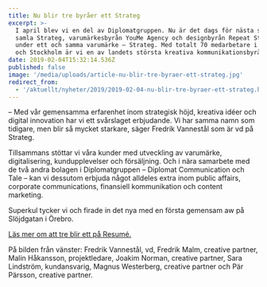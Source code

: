 ```yaml
---
title: Nu blir tre byråer ett Strateg
excerpt: >-
  I april blev vi en del av Diplomatgruppen. Nu är det dags för nästa steg. Att
  samla Strateg, varumärkesbyrån YouMe Agency och designbyrån Repeat Studio
  under ett och samma varumärke – Strateg. Med totalt 70 medarbetare i Örebro
  och Stockholm är vi en av landets största kreativa kommunikationsbyråer.
date: 2019-02-04T15:32:14.536Z
published: false
image: '/media/uploads/article-nu-blir-tre-byraer-ett-strateg.jpg'
redirect_from:
  - '/aktuellt/nyheter/2019/2019-02-04-nu-blir-tre-byraer-ett-strateg.html'
---
```


– Med vår gemensamma erfarenhet inom strategisk höjd, kreativa idéer och digital innovation har vi ett svårslaget erbjudande. Vi har samma namn som tidigare, men blir så mycket starkare, säger Fredrik Vannestål som är vd på Strateg.

Tillsammans stöttar vi våra kunder med utveckling av varumärke, digitalisering, kundupplevelser och försäljning. Och i nära samarbete med de två andra bolagen i Diplomatgruppen – Diplomat Communication och Tale – kan vi dessutom erbjuda något alldeles extra inom public affairs, corporate communications, finansiell kommunikation och content marketing.

Superkul tycker vi och firade in det nya med en första gemensam aw på Slöjdgatan i Örebro.

[Läs mer om att tre blir ett på Resumé.](https://www.resume.se/nyheter/artiklar/2019/02/04/diplomatgruppen-vaxte-med-80-procent-2018--bildar-storbyra/)

På bilden från vänster: Fredrik Vannestål, vd, Fredrik Malm, creative partner, Malin Håkansson, projektledare, Joakim Norman, creative partner, Sara Lindström, kundansvarig, Magnus Westerberg, creative partner och Pär Pärsson, creative partner.
